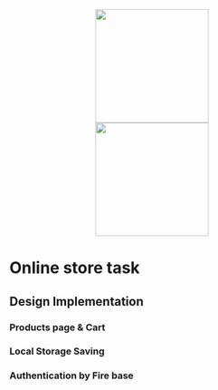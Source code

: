 <div style={
  display:flex;
  flex-direction:row;
width:100%;
  }>
  <div align="center">
  <img height="200" src="https://i.postimg.cc/9fyq66tG/Screenshot-2024-09-21-173103.png"  />
</div>
<div align="center">
  <img height="200" src="https://i.postimg.cc/fLZ0D8B1/Screenshot-2024-09-21-173128.png"  />
</div>
</div>


###



###

<h1 align="left">Online store task</h1>

###

<h2 align="left">Design Implementation</h2>

###

<h3 align="left">Products page & Cart</h3>

###

<h3 align="left">Local Storage Saving</h3>

###

<h3 align="left">Authentication by Fire base</h3>

###
